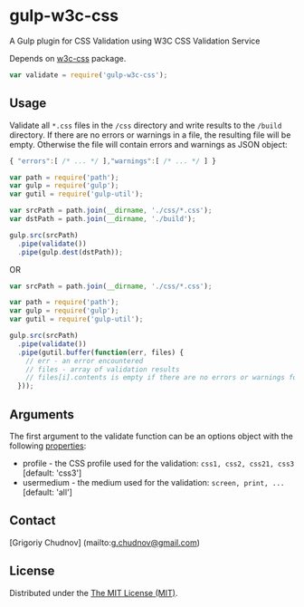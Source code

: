 # gulp-w3c-css
A Gulp plugin for CSS Validation using W3C CSS Validation Service

Depends on [w3c-css](https://github.com/gchudnov/w3c-css) package.

```javascript
var validate = require('gulp-w3c-css');
```

## Usage

Validate all `*.css` files in the `/css` directory and write results to the `/build` directory.
If there are no errors or warnings in a file, the resulting file will be empty. Otherwise the file will contain errors and warnings as JSON object:
```javascript
{ "errors":[ /* ... */ ],"warnings":[ /* ... */ ] }
```

```javascript
var path = require('path');
var gulp = require('gulp');
var gutil = require('gulp-util');

var srcPath = path.join(__dirname, './css/*.css');
var dstPath = path.join(__dirname, './build');

gulp.src(srcPath)
  .pipe(validate())
  .pipe(gulp.dest(dstPath));
```

OR

```javascript
var srcPath = path.join(__dirname, './css/*.css');

var path = require('path');
var gulp = require('gulp');
var gutil = require('gulp-util');

gulp.src(srcPath)
  .pipe(validate())
  .pipe(gutil.buffer(function(err, files) {
    // err - an error encountered
    // files - array of validation results
    // files[i].contents is empty if there are no errors or warnings found
  }));
```

## Arguments
The first argument to the validate function can be an options object with the following [properties](https://github.com/gchudnov/w3c-css#arguments):
* profile - the CSS profile used for the validation: `css1, css2, css21, css3` [default: 'css3']
* usermedium - the medium used for the validation: `screen, print, ...` [default: 'all']


## Contact

[Grigoriy Chudnov] (mailto:g.chudnov@gmail.com)


## License

Distributed under the [The MIT License (MIT)](https://github.com/gchudnov/w3c-css/blob/master/LICENSE).
